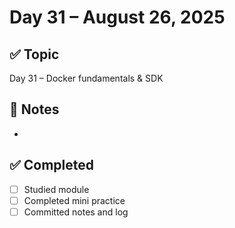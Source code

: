 # Day 31 – August 26, 2025

## ✅ Topic
Day 31 – Docker fundamentals & SDK

## 📝 Notes
- 

## ✅ Completed
- [ ] Studied module
- [ ] Completed mini practice
- [ ] Committed notes and log
